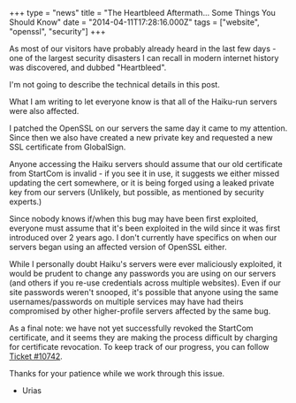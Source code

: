 +++
type = "news"
title = "The Heartbleed Aftermath... Some Things You Should Know"
date = "2014-04-11T17:28:16.000Z"
tags = ["website", "openssl", "security"]
+++

As most of our visitors have probably already heard in the last few days - one of the largest security disasters I can recall in modern internet history was discovered, and dubbed "Heartbleed".
<!--more-->
I'm not going to describe the technical details in this post.

What I am writing to let everyone know is that all of the Haiku-run servers were also affected.

I patched the OpenSSL on our servers the same day it came to my attention. Since then we also have created a new private key and requested a new SSL certificate from GlobalSign.

Anyone accessing the Haiku servers should assume that our old certificate from StartCom is invalid - if you see it in use, it suggests we either missed updating the cert somewhere, or it is being forged using a leaked private key from our servers (Unlikely, but possible, as mentioned by security experts.)

Since nobody knows if/when this bug may have been first exploited, everyone must assume that it's been exploited in the wild since it was first introduced over 2 years ago. I don't currently have specifics on when our servers began using an affected version of OpenSSL either.

While I personally doubt Haiku's servers were ever maliciously exploited, it would be prudent to change any passwords you are using on our servers (and others if you re-use credentials across multiple websites). Even if our site passwords weren't snooped, it's possible that anyone using the same usernames/passwords on multiple services may have had theirs compromised by other higher-profile servers affected by the same bug.

As a final note: we have not yet successfully revoked the StartCom certificate, and it seems they are making the process difficult by charging for certificate revocation. To keep track of our progress, you can follow <a href="https://dev.haiku-os.org/ticket/10742">Ticket #10742</a>.

Thanks for your patience while we work through this issue.

- Urias